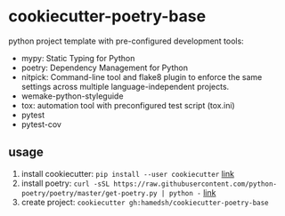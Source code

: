 # cookiecutter-poetry-base

python project template with pre-configured development tools:
 - mypy: Static Typing for Python
 - poetry: Dependency Management for Python
 - nitpick: Command-line tool and flake8 plugin to enforce the same settings across multiple language-independent projects.
 - wemake-python-styleguide
 - tox: automation tool with preconfigured test script (tox.ini)
 - pytest
 - pytest-cov
 
## usage
 1. install cookiecutter: 
 `pip install --user cookiecutter` [link](https://cookiecutter.readthedocs.io/en/1.7.2/installation.html)
 2. install poetry: 
 `curl -sSL https://raw.githubusercontent.com/python-poetry/poetry/master/get-poetry.py | python -`
 [link](https://python-poetry.org/docs/)
 3. create project: `cookiecutter gh:hamedsh/cookiecutter-poetry-base`

